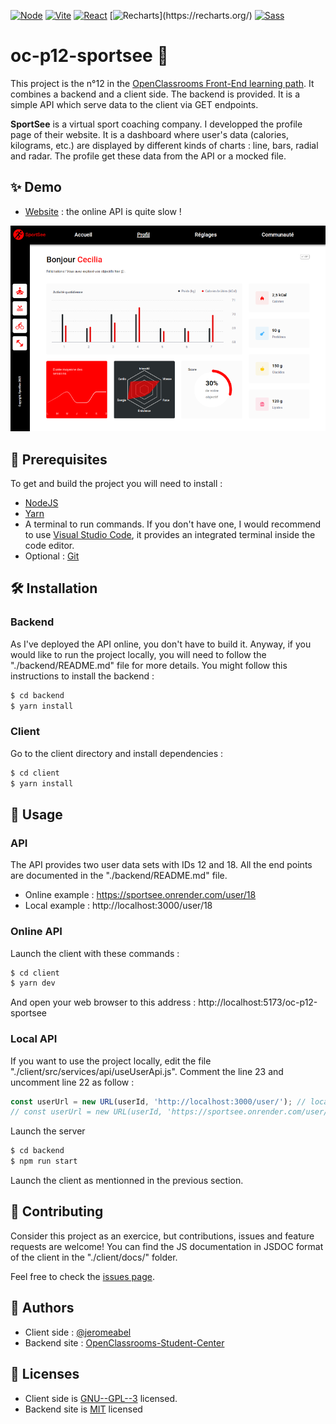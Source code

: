 [![Node](https://img.shields.io/badge/nodejs-333333?logo=nodedotjs)](https://nodejs.org/)
[![Vite](https://img.shields.io/badge/vite-FFD32B?logo=vite)](https://vitejs.dev/)
[![React](https://img.shields.io/badge/react-20232A?logo=react)](https://reactjs.org/)
[![Recharts](https://img.shields.io/badge/recharts-22B5BF?)](https://recharts.org/)
[![Sass](https://img.shields.io/badge/sass-F8F8F8?logo=sass)](https://sass-lang.com/)

# oc-p12-sportsee 👋

This project is the n°12 in the [OpenClassrooms Front-End learning path](https://openclassrooms.com/fr/paths/516-developpeur-dapplication-javascript-react). It combines a backend and a client side. The backend is provided. It is a simple API which serve data to the client via GET endpoints.

**SportSee** is a virtual sport coaching company. I developped the profile page of their website. It is a dashboard where user's data (calories, kilograms, etc.) are displayed by different kinds of charts : line, bars, radial and radar. The profile get these data from the API or a mocked file.

## ✨ Demo

- [Website](https://jeromeabel.github.io/oc-p12-sportsee/) : the online API is quite slow !

![SportSee Profile Page](https://raw.githubusercontent.com/jeromeabel/oc-p12-sportsee/main/client/public/SportSee-ProfilePage.png)

## 🚨 Prerequisites

To get and build the project you will need to install :

- [NodeJS](https://nodejs.org/)
- [Yarn](https://yarnpkg.com/)
- A terminal to run commands. If you don't have one, I would recommend to use [Visual Studio Code](https://code.visualstudio.com/), it provides an integrated terminal inside the code editor.
- Optional : [Git](https://git-scm.com/)

## 🛠️ Installation

### Backend

As I've deployed the API online, you don't have to build it. Anyway, if you would like to run the project locally, you will need to follow the "./backend/README.md" file for more details. You might follow this instructions to install the backend :

```sh
$ cd backend
$ yarn install
```

### Client

Go to the client directory and install dependencies :

```sh
$ cd client
$ yarn install
```

## 🚀 Usage

### API

The API provides two user data sets with IDs 12 and 18. All the end points are documented in the "./backend/README.md" file.

- Online example : https://sportsee.onrender.com/user/18
- Local example : http://localhost:3000/user/18

### Online API

Launch the client with these commands :

```sh
$ cd client
$ yarn dev
```

And open your web browser to this address : http://localhost:5173/oc-p12-sportsee

### Local API

If you want to use the project locally, edit the file "./client/src/services/api/useUserApi.js". Comment the line 23 and uncomment line 22 as follow :

```js
const userUrl = new URL(userId, 'http://localhost:3000/user/'); // local
// const userUrl = new URL(userId, 'https://sportsee.onrender.com/user/'); // online
```

Launch the server

```sh
$ cd backend
$ npm run start
```

Launch the client as mentionned in the previous section.

## 🤝 Contributing

Consider this project as an exercice, but contributions, issues and feature requests are welcome! You can find the JS documentation in JSDOC format of the client in the "./client/docs/" folder.

Feel free to check the [issues page](https://github.com/jeromeabel/oc-p12-sportsee/issues).

## 👤 Authors

- Client side : [@jeromeabel](https://github.com/jeromeabel)
- Backend site : [OpenClassrooms-Student-Center](https://github.com/OpenClassrooms-Student-Center/P9-front-end-dashboard)

## 📝 Licenses

- Client side is [GNU--GPL--3](https://www.gnu.org/licenses/gpl-3.0.fr.html) licensed.
- Backend site is [MIT](https://www.mit.edu/~amini/LICENSE.md) licensed
